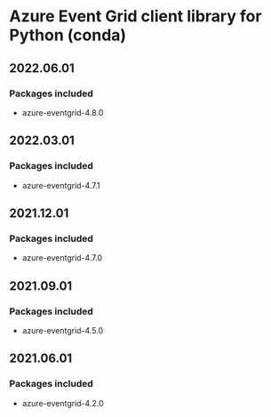 # Azure Event Grid client library for Python (conda)

## 2022.06.01

### Packages included

- azure-eventgrid-4.8.0

## 2022.03.01

### Packages included

- azure-eventgrid-4.7.1

## 2021.12.01

### Packages included

- azure-eventgrid-4.7.0

## 2021.09.01

### Packages included

- azure-eventgrid-4.5.0

## 2021.06.01

### Packages included

- azure-eventgrid-4.2.0
